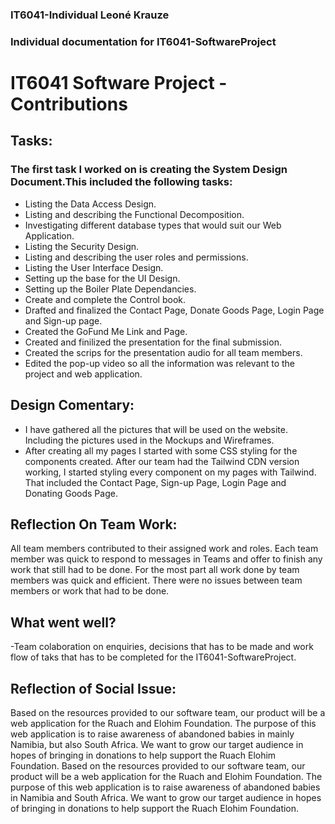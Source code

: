 ### IT6041-Individual Leoné Krauze
### Individual documentation for IT6041-SoftwareProject

# IT6041 Software Project - Contributions

## Tasks:

### The first task I worked on is creating the System Design Document.This included the following tasks:

- Listing the Data Access Design.
- Listing and describing the Functional Decomposition.
- Investigating different database types that would suit our Web Application.
- Listing the Security Design.
- Listing and describing the user roles and permissions.
- Listing the User Interface Design.
- Setting up the base for the UI Design.
- Setting up the Boiler Plate Dependancies.
- Create and complete the Control book. 
- Drafted and finalized the Contact Page, Donate Goods Page, Login Page and Sign-up page. 
- Created the GoFund Me Link and Page. 
- Created and finilized the presentation for the final submission. 
- Created the scrips for the presentation audio for all team members. 
- Edited the pop-up video so all the information was relevant to the project and web application. 


## Design Comentary:

- I have gathered all the pictures that will be used on the website. Including the pictures used in the Mockups and Wireframes. 
- After creating all my pages I started with some CSS styling for the components created. After our team had the Tailwind CDN version working, I started styling every component on my pages with Tailwind. That included the Contact Page, Sign-up Page, Login Page and Donating Goods Page. 


## Reflection On Team Work:

All team members contributed to their assigned work and roles.
Each team member was quick to respond to messages in Teams and offer to finish any work that still had to be done.
For the most part all work done by team members was quick and efficient. There were no issues between team members or work that had to be done. 


## What went well?

-Team colaboration on enquiries, decisions that has to be made and work flow of taks that has to be completed for the IT6041-SoftwareProject.


## Reflection of Social Issue:

Based on the resources provided to our software team, our product will be a web application for the Ruach and Elohim Foundation. 
The purpose of this web application is to raise awareness of abandoned babies in mainly Namibia, but also South Africa. 
We want to grow our target audience in hopes of bringing in donations to help support the Ruach Elohim Foundation. 
Based on the resources provided to our software team, our product will be a web application for the Ruach and Elohim Foundation. 
The purpose of this web application is to raise awareness of abandoned babies in Namibia and South Africa. 
We want to grow our target audience in hopes of bringing in donations to help support the Ruach Elohim Foundation. 







